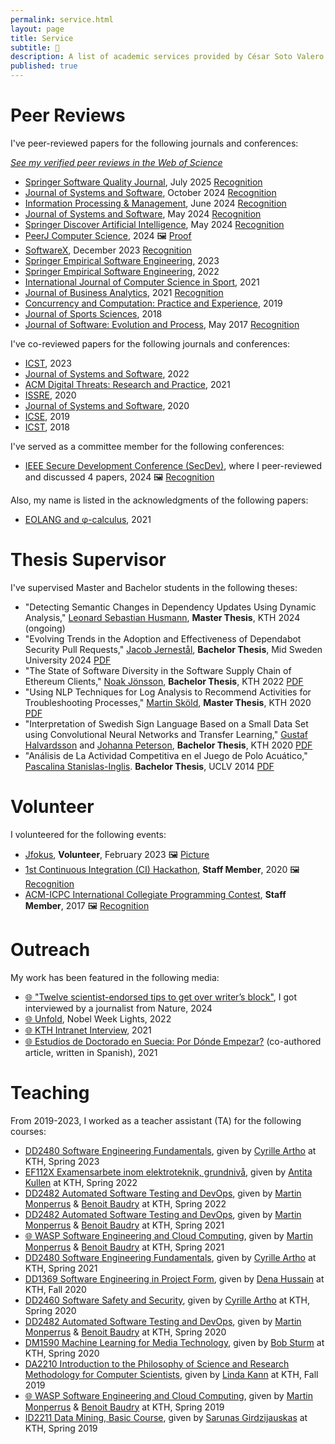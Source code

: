 ```yaml
---
permalink: service.html
layout: page
title: Service
subtitle: 🙋
description: A list of academic services provided by César Soto Valero
published: true
---
```


# Peer Reviews

I've peer-reviewed papers for the following journals and conferences:

<aside class="quote">
        <em><a href="https://www.webofscience.com/wos/author/record/AAB-9333-2019">See my verified peer reviews in the Web of Science</a></em>
</aside>

- [Springer Software Quality Journal](https://link.springer.com/journal/11219), July 2025 [Recognition](../files/certificates/2025_Springer_Software_Quality.pdf)
- [Journal of Systems and Software](https://www.journals.elsevier.com/journal-of-systems-and-software), October 2024 [Recognition](../files/certificates/2024_JSS_Reviewer_Certificate.pdf)
- [Information Processing & Management](https://www.sciencedirect.com/journal/information-processing-and-management), June 2024 [Recognition](../files/certificates/2024_IPM_Reviewer_Certificate.pdf)
- [Journal of Systems and Software](https://www.journals.elsevier.com/journal-of-systems-and-software), May 2024 [Recognition](../files/certificates/2024_JSS_Reviewer_Certificate.pdf)
- [Springer Discover Artificial Intelligence](https://link.springer.com/journal/44163), May 2024 [Recognition](../files/certificates/2024_DAI_Reviewer_Certificate.pdf)
- [PeerJ Computer Science](https://peerj.com/computer-science/), 2024 🖼️ [Proof](../files/certificates/PeerJ_CS_Reviewer.png)
- [SoftwareX](https://www.journals.elsevier.com/softwarex), December 2023 [Recognition](../files/certificates/2023_Certificate_SOFTX_Recognised.pdf)
- [Springer Empirical Software Engineering](https://www.springer.com/journal/10664), 2023
- [Springer Empirical Software Engineering](https://www.springer.com/journal/10664), 2022
- [International Journal of Computer Science in Sport](https://sciendo.com/journal/IJCSS), 2021
- [Journal of Business Analytics](https://www.tandfonline.com/toc/tjba20/current), 2021 [Recognition](../files/certificates/2021_JBA_Reviewer_Certificate.pdf)
- [Concurrency and Computation: Practice and Experience](https://onlinelibrary.wiley.com/journal/15320634), 2019
- [Journal of Sports Sciences](https://www.tandfonline.com/toc/rjsp20/current), 2018
- [Journal of Software: Evolution and Process](https://onlinelibrary.wiley.com/journal/20477481), May 2017 [Recognition](../files/certificates/SMR_Certificate.pdf)

I've co-reviewed papers for the following journals and conferences:

- [ICST](https://conf.researchr.org/home/icst-2023), 2023
- [Journal of Systems and Software](https://www.journals.elsevier.com/journal-of-systems-and-software), 2022
- [ACM Digital Threats: Research and Practice](https://dl.acm.org/journal/dtrap), 2021
- [ISSRE](http://2020.issre.net/research-cfp), 2020
- [Journal of Systems and Software](https://www.journals.elsevier.com/journal-of-systems-and-software), 2020
- [ICSE](https://conf.researchr.org/home/icse-2019), 2019
- [ICST](https://www.es.mdh.se/icst2018), 2018

I've served as a committee member for the following conferences:

- [IEEE Secure Development Conference (SecDev)](https://secdev.ieee.org/2024/program-committee/), where I peer-reviewed and discussed 4 papers, 2024 🖼️ [Recognition](../img/screenshots/SecDev2024.png)

Also, my name is listed in the acknowledgments of the following papers:

- [EOLANG and &phi;-calculus](https://arxiv.org/abs/2111.13384), 2021

# Thesis Supervisor

I've supervised Master and Bachelor students in the following theses:

- "Detecting Semantic Changes in Dependency Updates Using Dynamic Analysis," [Leonard Sebastian Husmann](https://www.linkedin.com/in/leonard-husmann/), **Master Thesis**, KTH 2024 (ongoing)
- "Evolving Trends in the Adoption and Effectiveness of Dependabot Security Pull Requests," [Jacob Jernestål](https://www.linkedin.com/in/jacobjernestaal/), **Bachelor Thesis**, Mid Sweden University 2024 [PDF](https://www.diva-portal.org/smash/get/diva2:1877917/FULLTEXT01.pdf)
- "The State of Software Diversity in the Software Supply Chain of Ethereum Clients," [Noak Jönsson](), **Bachelor Thesis**, KTH 2022 [PDF](../files/publications/The_State_Of_Software_Diversity_In_The_Software_Supply_Chain.pdf)
- "Using NLP Techniques for Log Analysis to Recommend Activities for Troubleshooting Processes," [Martin Sköld](https://www.linkedin.com/in/martin-sk%C3%B6ld-73b254155/), **Master Thesis**, KTH 2020 [PDF](https://www.diva-portal.org/smash/get/diva2:1523606/FULLTEXT01.pdf)
- "Interpretation of Swedish Sign Language Based on a Small Data Set using Convolutional Neural Networks and Transfer Learning," [Gustaf Halvardsson](https://www.linkedin.com/in/gustafhalvardsson/) and [Johanna Peterson](https://www.linkedin.com/in/johannamariapeterson/), **Bachelor Thesis**, KTH 2020 [PDF](http://www.diva-portal.org/smash/get/diva2:1449866/FULLTEXT01.pdf)
- "Análisis de La Actividad Competitiva en el Juego de Polo Acuático," [Pascalina Stanislas-Inglis](https://www.linkedin.com/in/pascalina-stanislas-inglis-702636102/). **Bachelor Thesis**, UCLV 2014 [PDF](http://dspace.uclv.edu.cu/bitstream/handle/123456789/6788/Tesis%20Pascalina%20Stanislas%20Final.pdf)

# Volunteer

I volunteered for the following events:

- [Jfokus](https://www.jfokus.se/), **Volunteer**, February 2023 🖼️ [Picture](../img/pages/cesar/Jfokus2023.jpg)
- [1st Continuous Integration (CI) Hackathon](https://hackathon.castor.kth.se/2019/), **Staff Member**, 2020 🖼️ [Recognition](../img/screenshots/travis-ci-hackaton.png)
- [ACM-ICPC International Collegiate Programming Contest](https://coj-forum.uci.cu/viewforum.php?f=97), **Staff Member**, 2017 🖼️ [Recognition](../files/certificates/2017_CertificateStaff_Caribbean_Finals_419972.jpg)

# Outreach

My work has been featured in the following media:

- [:globe_with_meridians: "Twelve scientist-endorsed tips to get over writer’s block"](https://www.nature.com/articles/d41586-024-02013-4), I got interviewed by a journalist from Nature, 2024
- [:globe_with_meridians: Unfold](https://rethread.art/projects/unfold.html), Nobel Week Lights, 2022
- [:globe_with_meridians: KTH Intranet Interview](https://intra.kth.se/en/eecs/nyheter/grattis-till-vinsten-cesar-1.1112396), 2021
- [:globe_with_meridians: Estudios de Doctorado en Suecia: Por Dónde Empezar?](https://eltoque.com/estudios-de-doctorado-en-suecia-por-donde-empezar) (co-authored article, written in Spanish), 2021
  
# Teaching

From 2019-2023, I worked as a teacher assistant (TA) for the following courses:

- [DD2480 Software Engineering Fundamentals](https://www.kth.se/student/kurser/kurs/DD2480?l=en), given by [Cyrille Artho](https://www.kth.se/profile/artho) at KTH, Spring 2023
- [EF112X Examensarbete inom elektroteknik, grundnivå](https://www.kth.se/social/course/EF112X/), given by [Antita Kullen](https://people.kth.se/~kullen/) at KTH, Spring 2022
- [DD2482 Automated Software Testing and DevOps](https://www.kth.se/student/kurser/kurs/DD2482), given by [Martin Monperrus](https://www.monperrus.net/martin) & [Benoit Baudry](https://softwarediversity.eu) at KTH, Spring 2022
- [DD2482 Automated Software Testing and DevOps](https://www.kth.se/student/kurser/kurs/DD2482), given by [Martin Monperrus](https://www.monperrus.net/martin) & [Benoit Baudry](https://softwarediversity.eu) at KTH, Spring 2021
- [:globe_with_meridians: WASP Software Engineering and Cloud Computing](https://wasp-sweden.org/graduate-school/courses/software-engineering-and-cloud-computing), given by [Martin Monperrus](https://www.monperrus.net/martin) & [Benoit Baudry](https://softwarediversity.eu) at KTH, Spring 2021
- [DD2480 Software Engineering Fundamentals](https://www.kth.se/student/kurser/kurs/DD2480?l=en), given by [Cyrille Artho](https://www.kth.se/profile/artho) at KTH, Spring 2021
- [DD1369 Software Engineering in Project Form](https://www.kth.se/social/course/DD1369/), given by [Dena Hussain](https://www.kth.se/profile/denah/) at KTH, Fall 2020
- [DD2460 Software Safety and Security](https://www.kth.se/social/course/DD2460), given by [Cyrille Artho](https://www.kth.se/profile/artho) at KTH, Spring 2020
- [DD2482 Automated Software Testing and DevOps](https://www.kth.se/student/kurser/kurs/DD2482), given by [Martin Monperrus](https://www.monperrus.net/martin) & [Benoit Baudry](https://softwarediversity.eu) at KTH, Spring 2020
- [DM1590 Machine Learning for Media Technology](https://www.kth.se/student/kurser/kurs/DM1590), given by [Bob Sturm](http://www.eecs.qmul.ac.uk/~sturm/) at KTH, Spring 2020
- [DA2210 Introduction to the Philosophy of Science and Research Methodology for Computer Scientists](https://www.kth.se/social/course/DA2210), given by [Linda Kann](http://www.csc.kth.se/~lk) at KTH, Fall 2019
- [:globe_with_meridians: WASP Software Engineering and Cloud Computing](https://wasp-sweden.org/graduate-school/courses/software-engineering-and-cloud-computing), given by [Martin Monperrus](https://www.monperrus.net/martin) & [Benoit Baudry](https://softwarediversity.eu) at KTH, Spring 2019
- [ID2211 Data Mining, Basic Course](https://www.kth.se/student/kurser/kurs/ID2211?l=en), given by [Sarunas Girdzijauskas](https://scholar-google-se.focus.lib.kth.se/citations?user=mhqpsO4AAAAJ&hl=en) at KTH, Spring 2019

